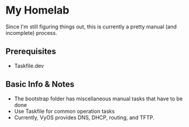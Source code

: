 # My Homelab

Since I'm still figuring things out, this is currently a pretty manual (and incomplete) process.

## Prerequisites

- Taskfile.dev

## Basic Info & Notes

- The bootstrap folder has miscellaneous manual tasks that have to be done
- Use Taskfile for common operation tasks
- Currently, VyOS provides DNS, DHCP, routing, and TFTP.
